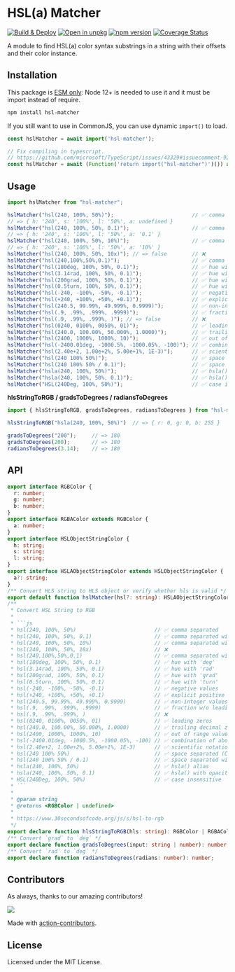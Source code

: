 HSL(a) Matcher
===

[![Build & Deploy](https://github.com/jaywcjlove/hsl-matcher/actions/workflows/ci.yml/badge.svg)](https://github.com/jaywcjlove/hsl-matcher/actions/workflows/ci.yml)
[![Open in unpkg](https://img.shields.io/badge/Open%20in-unpkg-blue)](https://uiwjs.github.io/npm-unpkg/#/pkg/hsl-matcher/file/README.md)
[![npm version](https://img.shields.io/npm/v/hsl-matcher.svg)](https://www.npmjs.com/package/hsl-matcher)
[![Coverage Status](https://jaywcjlove.github.io/hsl-matcher/badges.svg)](https://jaywcjlove.github.io/hsl-matcher/lcov-report/)

A module to find HSL(a) color syntax substrings in a string with their offsets and their color instance.

## Installation

This package is [ESM only](https://gist.github.com/sindresorhus/a39789f98801d908bbc7ff3ecc99d99c): Node 12+ is needed to use it and it must be import instead of require.

```bash
npm install hsl-matcher
```

If you still want to use in CommonJS, you can use dynamic `import()` to load.

```js
const hslMatcher = await import('hsl-matcher');

// Fix compiling in typescript.
// https://github.com/microsoft/TypeScript/issues/43329#issuecomment-922544562
const hslMatcher = await (Function('return import("hsl-matcher")')()) as Promise<typeof import("hsl-matcher")>;
```

## Usage

```js
import hslMatcher from "hsl-matcher";

hslMatcher("hsl(240, 100%, 50%)");                         // ✅ comma separated
// => { h: '240', s: '100%', l: '50%', a: undefined }
hslMatcher("hsl(240, 100%, 50%, 0.1)");                    // ✅ comma separated with opacity
// => { h: '240', s: '100%', l: '50%', a: '0.1' }
hslMatcher("hsl(240, 100%, 50%, 10%)");                    // ✅ comma separated with % opacity
// => { h: '240', s: '100%', l: '50%', a: '10%' }
hslMatcher("hsl(240, 100%, 50%, 10x)"); // => false        // ❌
hslMatcher("hsl(240,100%,50%,0.1)");                       // ✅ comma separated without spaces
hslMatcher("hsl(180deg, 100%, 50%, 0.1)");                 // ✅ hue with 'deg'
hslMatcher("hsl(3.14rad, 100%, 50%, 0.1)");                // ✅ hue with 'rad'
hslMatcher("hsl(200grad, 100%, 50%, 0.1)");                // ✅ hue with 'grad'
hslMatcher("hsl(0.5turn, 100%, 50%, 0.1)");                // ✅ hue with 'turn'
hslMatcher("hsl(-240, -100%, -50%, -0.1)");                // ✅ negative values
hslMatcher("hsl(+240, +100%, +50%, +0.1)");                // ✅ explicit positive sign
hslMatcher("hsl(240.5, 99.99%, 49.999%, 0.9999)");         // ✅ non-integer values
hslMatcher("hsl(.9, .99%, .999%, .9999)");                 // ✅ fraction w/o leading zero
hslMatcher("hsl(.9, .99%, .999%, )"); // => false          // ❌
hslMatcher("hsl(0240, 0100%, 0050%, 01)");                 // ✅ leading zeros
hslMatcher("hsl(240.0, 100.00%, 50.000%, 1.0000)");        // ✅ trailing decimal zeros
hslMatcher("hsl(2400, 1000%, 1000%, 10)");                 // ✅ out of range values
hslMatcher("hsl(-2400.01deg, -1000.5%, -1000.05%, -100)"); // ✅ combination of above
hslMatcher("hsl(2.40e+2, 1.00e+2%, 5.00e+1%, 1E-3)");      // ✅ scientific notation
hslMatcher("hsl(240 100% 50%)");                           // ✅ space separated (CSS Color Level 4)
hslMatcher("hsl(240 100% 50% / 0.1)");                     // ✅ space separated with opacity
hslMatcher("hsla(240, 100%, 50%)");                        // ✅ hsla() alias
hslMatcher("hsla(240, 100%, 50%, 0.1)");                   // ✅ hsla() with opacity
hslMatcher("HSL(240Deg, 100%, 50%)");                      // ✅ case insensitive
```

**hlsStringToRGB / gradsToDegrees / radiansToDegrees**

```js
import { hlsStringToRGB, gradsToDegrees, radiansToDegrees } from "hsl-matcher";

hlsStringToRGB("hsla(240, 100%, 50%)")  // => { r: 0, g: 0, b: 255 }

gradsToDegrees("200");     // => 180
gradsToDegrees(200);       // => 180
radiansToDegrees(3.14);    // => 180
```

## API

```ts
export interface RGBColor {
  r: number;
  g: number;
  b: number;
}
export interface RGBAColor extends RGBColor {
  a: number;
}
export interface HSLObjectStringColor {
  h: string;
  s: string;
  l: string;
}
export interface HSLAObjectStringColor extends HSLObjectStringColor {
  a?: string;
}
/** Convert HLS string to HLS object or verify whether hls is valid */
export default function hslMatcher(hsl?: string): HSLAObjectStringColor | undefined;
/**
 * Convert HSL String to RGB
 *
 * ```js
 * hsl(240, 100%, 50%)                         // ✅ comma separated
 * hsl(240, 100%, 50%, 0.1)                    // ✅ comma separated with opacity
 * hsl(240, 100%, 50%, 10%)                    // ✅ comma separated with % opacity
 * hsl(240, 100%, 50%, 10x)                    // ❌
 * hsl(240,100%,50%,0.1)                       // ✅ comma separated without spaces
 * hsl(180deg, 100%, 50%, 0.1)                 // ✅ hue with 'deg'
 * hsl(3.14rad, 100%, 50%, 0.1)                // ✅ hue with 'rad'
 * hsl(200grad, 100%, 50%, 0.1)                // ✅ hue with 'grad'
 * hsl(0.5turn, 100%, 50%, 0.1)                // ✅ hue with 'turn'
 * hsl(-240, -100%, -50%, -0.1)                // ✅ negative values
 * hsl(+240, +100%, +50%, +0.1)                // ✅ explicit positive sign
 * hsl(240.5, 99.99%, 49.999%, 0.9999)         // ✅ non-integer values
 * hsl(.9, .99%, .999%, .9999)                 // ✅ fraction w/o leading zero
 * hsl(.9, .99%, .999%, )                      // ❌
 * hsl(0240, 0100%, 0050%, 01)                 // ✅ leading zeros
 * hsl(240.0, 100.00%, 50.000%, 1.0000)        // ✅ trailing decimal zeros
 * hsl(2400, 1000%, 1000%, 10)                 // ✅ out of range values
 * hsl(-2400.01deg, -1000.5%, -1000.05%, -100) // ✅ combination of above
 * hsl(2.40e+2, 1.00e+2%, 5.00e+1%, 1E-3)      // ✅ scientific notation
 * hsl(240 100% 50%)                           // ✅ space separated (CSS Color Level 4)
 * hsl(240 100% 50% / 0.1)                     // ✅ space separated with opacity
 * hsla(240, 100%, 50%)                        // ✅ hsla() alias
 * hsla(240, 100%, 50%, 0.1)                   // ✅ hsla() with opacity
 * HSL(240Deg, 100%, 50%)                      // ✅ case insensitive
 * ```
 *
 * @param string
 * @returns <RGBColor | undefined>
 *
 * https://www.30secondsofcode.org/js/s/hsl-to-rgb
 */
export declare function hlsStringToRGB(hls: string): RGBColor | RGBAColor | undefined;
/** Convert `grad` to `deg` */
export declare function gradsToDegrees(input: string | number): number;
/** Convert `rad` to `deg` */
export declare function radiansToDegrees(radians: number): number;
```

## Contributors

As always, thanks to our amazing contributors!

<a href="https://github.com/jaywcjlove/hsl-matcher/graphs/contributors">
  <img src="https://jaywcjlove.github.io/hsl-matcher/CONTRIBUTORS.svg" />
</a>

Made with [action-contributors](https://github.com/jaywcjlove/github-action-contributors).

## License

Licensed under the MIT License.

